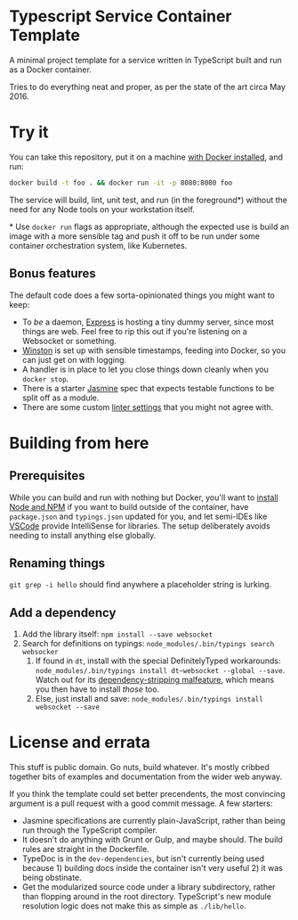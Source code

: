 # Typescript Service Container Template
A minimal project template for a service written in TypeScript built and run as a Docker container.

Tries to do everything neat and proper, as per the state of the art circa May 2016.

# Try it
You can take this repository, put it on a machine [with Docker installed](https://docs.docker.com/linux/step_one/), and run:

```sh
docker build -t foo . && docker run -it -p 8080:8080 foo
```

The service will build, lint, unit test, and run (in the foreground\*) without the need for any Node tools on your workstation itself.

\* Use `docker run` flags as appropriate, although the expected use is build an image with a more sensible tag and push it off to be run under some container orchestration system, like Kubernetes.

## Bonus features
The default code does a few sorta-opinionated things you might want to keep:

 - To *be* a daemon, [Express](http://expressjs.com/) is hosting a tiny dummy server, since most things are web. Feel free to rip this out if you're listening on a Websocket or something.
 - [Winston](https://github.com/winstonjs/winston) is set up with sensible timestamps, feeding into Docker, so you can just get on with logging.
 - A handler is in place to let you close things down cleanly when you `docker stop`.
 - There is a starter [Jasmine](https://jasmine.github.io/2.4/introduction.html) spec that expects testable functions to be split off as a module.
 - There are some custom [linter settings](https://palantir.github.io/tslint/rules/) that you might not agree with.

# Building from here
## Prerequisites
While you can build and run with nothing but Docker, you'll want to [install Node and NPM](https://nodejs.org/en/download/package-manager/) if you want to build outside of the container, have `package.json` and `typings.json` updated for you, and let semi-IDEs like [VSCode](https://code.visualstudio.com/) provide IntelliSense for libraries. The setup deliberately avoids needing to install anything else globally.

## Renaming things
`git grep -i hello` should find anywhere a placeholder string is lurking.

## Add a dependency
1. Add the library itself: `npm install --save websocket`
2. Search for definitions on typings: `node_modules/.bin/typings search websocker`
	1. If found in `dt`, install with the special DefinitelyTyped workarounds: `node_modules/.bin/typings install dt~websocket --global --save`. Watch out for its [dependency-stripping malfeature](https://github.com/typings/typings/issues/214), which means you then have to install *those* too.
	2. Else, just install and save: `node_modules/.bin/typings install websocket --save`

# License and errata
This stuff is public domain. Go nuts, build whatever. It's mostly cribbed together bits of examples and documentation from the wider web anyway.

If you think the template could set better precendents, the most convincing argument is a pull request with a good commit message.
A few starters:

 - Jasmine specifications are currently plain-JavaScript, rather than being run through the TypeScript compiler.
 - It doesn't do anything with Grunt or Gulp, and maybe should. The build rules are straight in the Dockerfile.
 - TypeDoc is in the `dev-dependencies`, but isn't currently being used because 1) building docs inside the container isn't very useful 2) it was being obstinate.
 - Get the modularized source code under a library subdirectory, rather than flopping around in the root directory. TypeScript's new module resolution logic does not make this as simple as `./lib/hello`.
